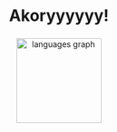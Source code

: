

<h1 align="center">Akoryyyyyy!</h1>

###

<div align="center">
  
  <img src="https://github-readme-stats.vercel.app/api/top-langs?username=MickaelFan&locale=en&hide_title=false&layout=compact&card_width=320&langs_count=5&theme=dracula&hide_border=false&order=2" height="150" alt="languages graph"  />
</div>

###


